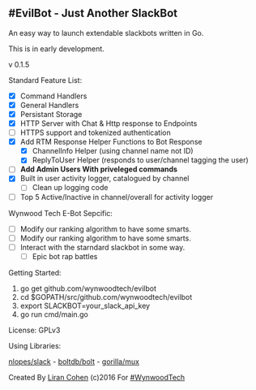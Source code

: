 #EvilBot - Just Another SlackBot
----------

An easy way to launch extendable slackbots written in Go.

This is in early development.

v 0.1.5

Standard Feature List:
- [x] Command Handlers
- [x] General Handlers
- [x] Persistant Storage
- [x] HTTP Server with Chat & Http response to Endpoints
- [ ] HTTPS support and tokenized authentication 
- [x] Add RTM Response Helper Functions to Bot Response 
    - [x] ChannelInfo Helper (using channel name not ID)
    - [x] ReplyToUser Helper (responds to user/channel tagging the user)
- [ ] **Add Admin Users With priveleged commands**
- [x] Built in user activity logger, catalogued by channel
    - [ ] Clean up logging code
- [ ] Top 5 Active/Inactive in channel/overall for activity logger 

Wynwood Tech E-Bot Sepcific:
- [ ] Modify our ranking algorithm to have some smarts. 
- [ ] Modify our ranking algorithm to have some smarts. 
- [ ] Interact with the starndard slackbot in some way. 
    - [ ] Epic bot rap battles

Getting Started:

1. go get github.com/wynwoodtech/evilbot
2. cd $GOPATH/src/github.com/wynwoodtech/evilbot
3. export SLACKBOT=your_slack_api_key
4. go run cmd/main.go


License: GPLv3

Using Libraries:

[nlopes/slack](http://github.com/nlopes/slack) - [boltdb/bolt](http://github.com/boltdb/bolt) - [gorilla/mux](http://github.com/gorilla/mux)




Created By [Liran Cohen](http://www.github.com/lirancohen) (c)2016 For [#WynwoodTech](http://www.wyn.tech)
